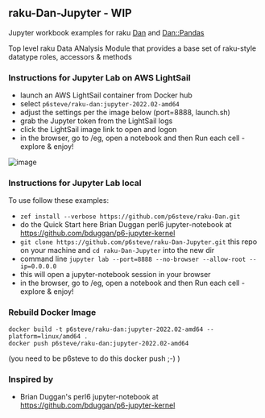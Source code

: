 ## raku-Dan-Jupyter - WIP
Jupyter workbook examples for raku [Dan](https://github.com/p6steve/raku-Dan) and [Dan::Pandas](https://github.com/p6steve/raku-Dan-Pandas)

Top level raku Data ANalysis Module that provides a base set of raku-style datatype roles, accessors & methods

### Instructions for Jupyter Lab on AWS LightSail
- launch an AWS LightSail container from Docker hub
- select ```p6steve/raku-dan:jupyter-2022.02-amd64```
- adjust the settings per the image below (port=8888, launch.sh)
- grab the Jupyter token from the LightSail logs
- click the LightSail image link to open and logon
- in the browser, go to /eg, open a notebook and then Run each cell - explore & enjoy!

![image](https://raw.githubusercontent.com/p6steve/raku-Dan-Jupyter/master/Screenshot%202022-05-16%20at%2020.03.57.png)

### Instructions for Jupyter Lab local
To use follow these examples:
- ```zef install --verbose https://github.com/p6steve/raku-Dan.git```
- do the Quick Start here Brian Duggan perl6 jupyter-notebook at <https://github.com/bduggan/p6-jupyter-kernel>
- ```git clone https://github.com/p6steve/raku-Dan-Jupyter.git``` this repo on your machine and ```cd raku-Dan-Jupyter``` into the new dir
- command line ```jupyter lab --port=8888 --no-browser --allow-root --ip=0.0.0.0``` 
- this will open a jupyter-notebook session in your browser
- in the browser, go to /eg, open a notebook and then Run each cell - explore & enjoy!

### Rebuild Docker Image
```
docker build -t p6steve/raku-dan:jupyter-2022.02-amd64 --platform=linux/amd64 .
docker push p6steve/raku-dan:jupyter-2022.02-amd64
```
(you need to be p6steve to do this docker push ;-) )

### Inspired by
* Brian Duggan's perl6 jupyter-notebook at <https://github.com/bduggan/p6-jupyter-kernel>
